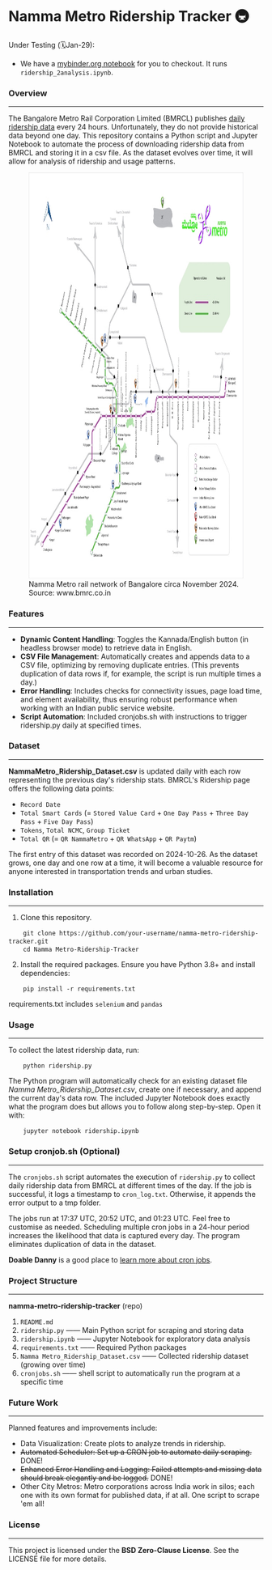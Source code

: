 # Namma Metro Ridership Tracker 🚇

<p *style*="background-color: #FFCCCC; padding: 10px;">Under Testing (🗓️Jan-29):</p>

- We have a [mybinder.org notebook](https://mybinder.org/v2/gh/thecont1/namma-metro-ridership-tracker/main?urlpath=lab%2Ftree%2Fridership_2analysis.ipynb) for you to checkout. It runs `ridership_2analysis.ipynb`.

### Overview
_____
The Bangalore Metro Rail Corporation Limited (BMRCL) publishes [daily ridership data](https://www.bmrc.co.in/ridership/) every 24 hours. Unfortunately, they do not provide historical data beyond one day. This repository contains a Python script and Jupyter Notebook to automate the process of downloading ridership data from BMRCL and storing it in a csv file. As the dataset evolves over time\, it will allow for analysis of ridership and usage patterns.

<figure>
    <img src="./images/nammametro_networkmap.jpg" width="1000" height="802" alt="The Namma Metro rail network of Bangalore"/>
    <figcaption>Namma Metro rail network of Bangalore circa November 2024. Source: www.bmrc.co.in</figcaption>
</figure>


### Features
_____
* **Dynamic Content Handling**: Toggles the Kannada/English button (in headless browser mode) to retrieve data in English.
* **CSV File Management**: Automatically creates and appends data to a CSV file, optimizing by removing duplicate entries. (This prevents duplication of data rows if, for example, the script is run multiple times a day.)
* **Error Handling**: Includes checks for connectivity issues, page load time\, and element availability, thus ensuring robust performance when working with an Indian public service website.
* **Script Automation**: Included cronjobs.sh with instructions to trigger ridership.py daily at specified times.


### Dataset
_____
**NammaMetro_Ridership_Dataset.csv** is updated daily with each row representing the previous day's ridership stats. BMRCL's Ridership page offers the following data points:

* `Record Date` 
* `Total Smart Cards` (= `Stored Value Card` + `One Day Pass` + `Three Day Pass` + `Five Day Pass`)
* `Tokens`, `Total NCMC`, `Group Ticket`
* `Total QR` (= `QR NammaMetro` + `QR WhatsApp` + `QR Paytm`)

The first entry of this dataset was recorded on 2024-10-26. As the dataset grows, one day and one row at a time, it will become a valuable resource for anyone interested in transportation trends and urban studies.


### Installation
_____
1. Clone this repository.
```shell
    git clone https://github.com/your-username/namma-metro-ridership-tracker.git
    cd Namma Metro-Ridership-Tracker
```
2. Install the required packages.
Ensure you have Python 3.8+ and install dependencies\:
```shell
    pip install -r requirements.txt
```
requirements.txt includes `selenium` and `pandas`


### Usage
_____
To collect the latest ridership data, run:
```shell
    python ridership.py
```

The Python program will automatically check for an existing dataset file *Namma Metro_Ridership_Dataset.csv*, create one if necessary, and append the current day's data row. The included Jupyter Notebook does exactly what the program does but allows you to follow along step-by-step. Open it with\:

```shell
    jupyter notebook ridership.ipynb
```


### Setup cronjob.sh (Optional)
_____
The `cronjobs.sh` script automates the execution of `ridership.py` to collect daily ridership data from BMRCL at different times of the day. If the job is successful, it logs a timestamp to `cron_log.txt`. Otherwise, it appends the error output to a tmp folder. 

The jobs run at 17:37 UTC, 20:52 UTC, and 01:23 UTC. Feel free to customise as needed. Scheduling multiple cron jobs in a 24-hour period increases the likelihood that data is captured every day. The program eliminates duplication of data in the dataset.

**Doable Danny** is a good place to [learn more about cron jobs](https://www.doabledanny.com/cron-jobs-on-mac).


### Project Structure
_____
**namma-metro-ridership-tracker** (repo)
1. `README.md`
2. `ridership.py` —— Main Python script for scraping and storing data
3. `ridership.ipynb` —— Jupyter Notebook for exploratory data analysis
4. `requirements.txt` —— Required Python packages
5. `Namma Metro_Ridership_Dataset.csv` —— Collected ridership dataset (growing over time)
6. `cronjobs.sh` —— shell script to automatically run the program at a specific time


### Future Work
_____
Planned features and improvements include:
* Data Visualization: Create plots to analyze trends in ridership.
* ~~Automated Scheduler: Set up a CRON job to automate daily scraping.~~ DONE!
* ~~Enhanced Error Handling and Logging: Failed attempts and missing data should break elegantly and be logged.~~ DONE!
* Other City Metros: Metro corporations across India work in silos\; each one with its own format for published data, if at all. One script to scrape 'em all!


### License
_____
This project is licensed under the **BSD Zero\-Clause License**\. See the LICENSE file for more details\.
